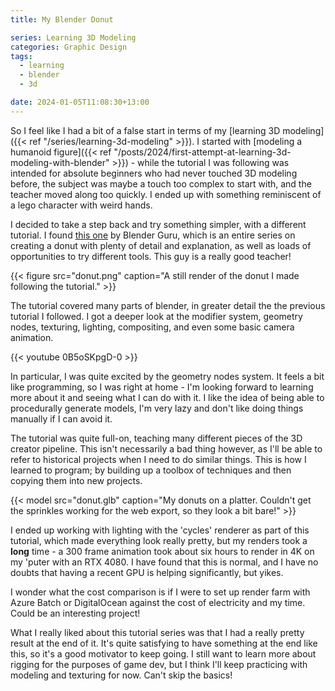 ```yaml
---
title: My Blender Donut

series: Learning 3D Modeling
categories: Graphic Design
tags:
  - learning
  - blender
  - 3d

date: 2024-01-05T11:08:30+13:00
---
```


So I feel like I had a bit of a false start in terms of my [learning 3D modeling]({{< ref "/series/learning-3d-modeling" >}}). I started with [modeling a humanoid figure]({{< ref "/posts/2024/first-attempt-at-learning-3d-modeling-with-blender" >}}) - while the tutorial I was following was intended for absolute beginners who had never touched 3D modeling before, the subject was maybe a touch too complex to start with, and the teacher moved along too quickly. I ended up with something reminiscent of a lego character with weird hands.

I decided to take a step back and try something simpler, with a different tutorial. I found [this one](https://www.youtube.com/playlist?list=PLjEaoINr3zgEPv5y--4MKpciLaoQYZB1Z) by Blender Guru, which is an entire series on creating a donut with plenty of detail and explanation, as well as loads of opportunities to try different tools. This guy is a really good teacher!

{{< figure src="donut.png" caption="A still render of the donut I made following the tutorial." >}}

The tutorial covered many parts of blender, in greater detail the the previous tutorial I followed. I got a deeper look at the modifier system, geometry nodes, texturing, lighting, compositing, and even some basic camera animation.

{{< youtube 0B5oSKpgD-0 >}}

In particular, I was quite excited by the geometry nodes system. It feels a bit like programming, so I was right at home - I'm looking forward to learning more about it and seeing what I can do with it. I like the idea of being able to procedurally generate models, I'm very lazy and don't like doing things manually if I can avoid it.

The tutorial was quite full-on, teaching many different pieces of the 3D creator pipeline. This isn't necessarily a bad thing however, as I'll be able to refer to historical projects when I need to do similar things. This is how I learned to program; by building up a toolbox of techniques and then copying them into new projects.

{{< model src="donut.glb" caption="My donuts on a platter. Couldn't get the sprinkles working for the web export, so they look a bit bare!" >}}

I ended up working with lighting with the 'cycles' renderer as part of this tutorial, which made everything look really pretty, but my renders took a **long** time - a 300 frame animation took about six hours to render in 4K on my 'puter with an RTX 4080. I have found that this is normal, and I have no doubts that having a recent GPU is helping significantly, but yikes.

I wonder what the cost comparison is if I were to set up render farm with Azure Batch or DigitalOcean against the cost of electricity and my time. Could be an interesting project!

What I really liked about this tutorial series was that I had a really pretty result at the end of it. It's quite satisfying to have something at the end like this, so it's a good motivator to keep going. I still want to learn more about rigging for the purposes of game dev, but I think I'll keep practicing with modeling and texturing for now. Can't skip the basics!
